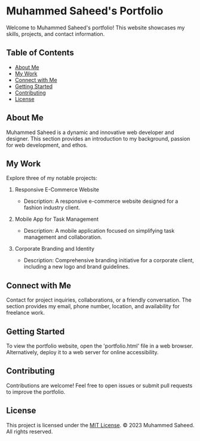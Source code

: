 # Muhammed Saheed's Portfolio

Welcome to Muhammed Saheed's portfolio! This website showcases my skills, projects, and contact information.

## Table of Contents

- [About Me](#about-me)
- [My Work](#my-work)
- [Connect with Me](#connect-with-me)
- [Getting Started](#getting-started)
- [Contributing](#contributing)
- [License](#license)

## About Me

Muhammed Saheed is a dynamic and innovative web developer and designer. This section provides an introduction to my background, passion for web development, and ethos.

## My Work

Explore three of my notable projects:

1. Responsive E-Commerce Website
   - Description: A responsive e-commerce website designed for a fashion industry client.

2. Mobile App for Task Management
   - Description: A mobile application focused on simplifying task management and collaboration.

3. Corporate Branding and Identity
   - Description: Comprehensive branding initiative for a corporate client, including a new logo and brand guidelines.

## Connect with Me

Contact for project inquiries, collaborations, or a friendly conversation. The section provides my email, phone number, location, and availability for freelance work.

## Getting Started

To view the portfolio website, open the 'portfolio.html' file in a web browser. Alternatively, deploy it to a web server for online accessibility.

## Contributing

Contributions are welcome! Feel free to open issues or submit pull requests to improve the portfolio.

## License

This project is licensed under the [MIT License](LICENSE). © 2023 Muhammed Saheed. All rights reserved.
